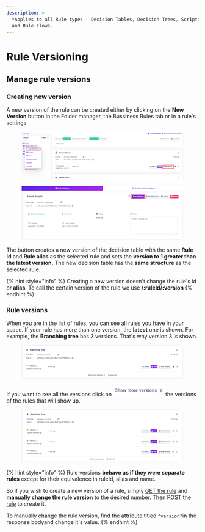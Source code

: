 ```yaml
---
description: >-
  *Applies to all Rule types - Decision Tables, Decision Trees, Scripting Rules
  and Rule Flows.
---
```


# Rule Versioning

## Manage rule versions

### Creating new version

A new version of the rule can be created either by clicking on the **New Version** button in the Folder manager, the Bussiness Rules tab or in a rule's settings.

<figure><img src="../.gitbook/assets/image (31) (1).png" alt=""><figcaption></figcaption></figure>

<figure><img src="../.gitbook/assets/image (67) (1).png" alt=""><figcaption></figcaption></figure>

The button creates a new version of the decision table with the same **Rule Id** and **Rule alias** as the selected rule and sets the **version to 1 greater than the latest version.** The new decision table has the **same structure** as the selected rule.

{% hint style="info" %}
Creating a new version doesn't change the rule's id or **alias**. To call the certain version of the rule we use **/:ruleId/:version**
{% endhint %}

### Rule versions

When you are in the list of rules, you can see all rules you have in your space. If your rule has more than one version, the **latest** one is shown. For example, the **Branching tree** has 3 versions. That's why version 3 is shown.

<figure><img src="../.gitbook/assets/image (149).png" alt=""><figcaption></figcaption></figure>

If you want to see all the versions click on ![](<../.gitbook/assets/more rules.PNG>)the versions of the rules that will show up.

<figure><img src="../.gitbook/assets/image (76).png" alt=""><figcaption></figcaption></figure>

{% hint style="info" %}
Rule versions **behave as if they were separate rules** except for their equivalence in ruleId, alias and name.&#x20;

So if you wish to create a new version of a rule, simply [GET the rule](../api/management-api/#get-rule) and **manually change the rule version** to the desired number. Then [POST the rule](../api/management-api/#create-rule) to create it.

To manually change the rule version, find the attribute titled `"version"`in the response bodyand change it's value.
{% endhint %}
